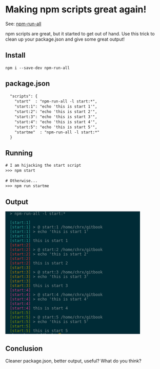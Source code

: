 # Making npm scripts great again!


See: [npm-run-all](https://github.com/mysticatea/npm-run-all/blob/master/docs/npm-run-all.md)

npm scripts are great, but it started to get out of hand. Use this trick to clean up your package.json and give some great output!


## Install

```
npm i --save-dev npm-run-all
```
## package.json

```
  "scripts": {
    "start"  : "npm-run-all -l start:*",
    "start:1": "echo 'this is start 1'",
    "start:2": "echo 'this is start 2'",
    "start:3": "echo 'this is start 3'",
    "start:4": "echo 'this is start 4'",
    "start:5": "echo 'this is start 5'",
    "startme"  : "npm-run-all -l start:*"
  }
```

## Running
```
# I am hijacking the start script
>>> npm start

# Otherwise...
>>> npm run startme
```
## Output 

![npm-run-all output](../images/npm_run_all.png)

## Conclusion

 Cleaner package.json, better output, useful? What do you think?
